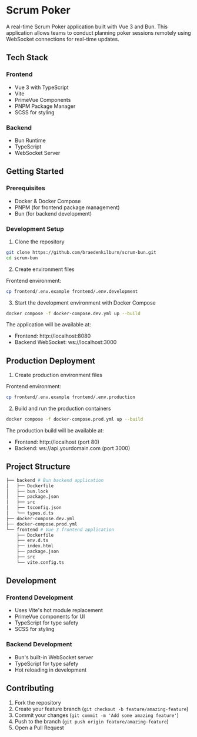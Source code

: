 # Scrum Poker

A real-time Scrum Poker application built with Vue 3 and Bun. This application allows teams to conduct planning poker sessions remotely using WebSocket connections for real-time updates.

## Tech Stack

### Frontend

- Vue 3 with TypeScript
- Vite
- PrimeVue Components
- PNPM Package Manager
- SCSS for styling

### Backend

- Bun Runtime
- TypeScript
- WebSocket Server

## Getting Started

### Prerequisites

- Docker & Docker Compose
- PNPM (for frontend package management)
- Bun (for backend development)

### Development Setup

1. Clone the repository

```bash
git clone https://github.com/braedenkilburn/scrum-bun.git
cd scrum-bun
```

2. Create environment files

Frontend environment:

```bash
cp frontend/.env.example frontend/.env.development
```

3. Start the development environment with Docker Compose

```bash
docker compose -f docker-compose.dev.yml up --build
```

The application will be available at:

- Frontend: http://localhost:8080
- Backend WebSocket: ws://localhost:3000

## Production Deployment

1. Create production environment files

Frontend environment:

```bash
cp frontend/.env.example frontend/.env.production
```

2. Build and run the production containers

```bash
docker compose -f docker-compose.prod.yml up --build
```

The production build will be available at:

- Frontend: http://localhost (port 80)
- Backend: ws://api.yourdomain.com (port 3000)

## Project Structure

```bash
├── backend # Bun backend application
│   ├── Dockerfile
│   ├── bun.lock
│   ├── package.json
│   ├── src
│   ├── tsconfig.json
│   └── types.d.ts
├── docker-compose.dev.yml
├── docker-compose.prod.yml
└── frontend # Vue 3 frontend application
    ├── Dockerfile
    ├── env.d.ts
    ├── index.html
    ├── package.json
    ├── src
    └── vite.config.ts
```

## Development

### Frontend Development

- Uses Vite's hot module replacement
- PrimeVue components for UI
- TypeScript for type safety
- SCSS for styling

### Backend Development

- Bun's built-in WebSocket server
- TypeScript for type safety
- Hot reloading in development

## Contributing

1. Fork the repository
2. Create your feature branch (`git checkout -b feature/amazing-feature`)
3. Commit your changes (`git commit -m 'Add some amazing feature'`)
4. Push to the branch (`git push origin feature/amazing-feature`)
5. Open a Pull Request
